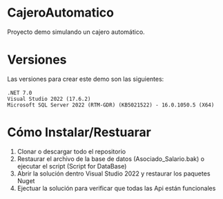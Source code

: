 # CajeroAutomatico
Proyecto demo simulando un cajero automático.

# Versiones
Las versiones para crear este demo son las siguientes: <br/><br/>
`.NET 7.0 ` <br/>
`Visual Studio 2022 (17.6.2) ` <br/>
`Microsoft SQL Server 2022 (RTM-GDR) (KB5021522) - 16.0.1050.5 (X64)` <br/>

# Cómo Instalar/Restuarar
<ol>
  <li>Clonar o descargar todo el repositorio</li>
  <li>Restaurar el archivo de la base de datos (Asociado_Salario.bak) o ejecutar el script (Script for DataBase)</li>
  <li>Abrir la solución dentro Visual Studio 2022 y restaurar los paquetes Nuget</li>
  <li>Ejectuar la solución para verificar que todas las Api están funcionales</li>
</ol>
